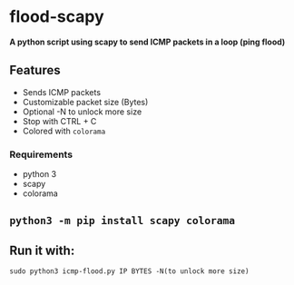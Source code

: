 # flood-scapy
**A python script using scapy to send ICMP packets in a loop (ping flood)**

## Features
- Sends ICMP packets
- Customizable packet size (Bytes)
- Optional -N to unlock more size
- Stop with CTRL + C
- Colored with `colorama`

### Requirements
- python 3
- scapy
- colorama


`python3 -m pip install scapy colorama`
---
Run it with:
---
`sudo python3 icmp-flood.py IP BYTES -N(to unlock more size)`
